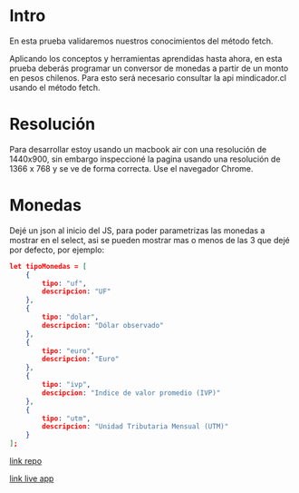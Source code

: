 # Intro

En esta prueba validaremos nuestros conocimientos del método fetch. 

Aplicando los conceptos y herramientas aprendidas hasta ahora, en esta prueba deberás programar un conversor de monedas a partir de un monto en pesos chilenos. Para esto será necesario consultar la api mindicador.cl usando el método fetch.


# Resolución

Para desarrollar estoy usando un macbook air con una resolución de 1440x900, sin embargo inspeccioné la pagina usando una resolución de 1366 x 768 y se ve de forma correcta. Use el navegador Chrome.

# Monedas
Dejé un json al inicio del JS, para poder parametrizas las monedas a mostrar en el select, asi se pueden mostrar mas o menos de las 3 que dejé por defecto, por ejemplo:

```json
let tipoMonedas = [
    {
        tipo: "uf",
        descripcion: "UF"
    },
    {
        tipo: "dolar",
        descripcion: "Dólar observado"
    },
    {
        tipo: "euro",
        descripcion: "Euro"
    },
    {
        tipo: "ivp",
        descipcion: "Indice de valor promedio (IVP)"
    },
    {
        tipo: "utm",
        descripcion: "Unidad Tributaria Mensual (UTM)"
    }
];
```



[link repo](https://github.com/fisaavedrae/desafio-api)

[link live app](https://desafio-api-verge.vercel.app/)

